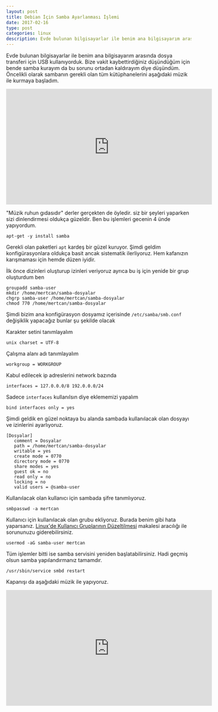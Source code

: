 ```yaml
---
layout: post
title: Debian İçin Samba Ayarlanması İşlemi
date: 2017-02-16
type: post
categories: linux
description: Evde bulunan bilgisayarlar ile benim ana bilgisayarım arasında dosya transferi için USB kullanıyorduk. Bize vakit kaybettirdiğiniz düşündüğüm
---
```


Evde bulunan bilgisayarlar ile benim ana bilgisayarım arasında dosya transferi için USB kullanıyorduk. Bize vakit kaybettirdiğiniz düşündüğüm için bende samba kurayım da bu sorunu ortadan kaldırayım diye düşündüm. Öncelikli olarak sambanın gerekli olan tüm kütüphanelerini aşağıdaki müzik ile kurmaya başladım.

<iframe width="560" height="315" src="https://www.youtube-nocookie.com/embed/K_fcvT_SLVg?list=PLcWykhEQl68Zk5Ws9FfhQzsMo1NH5k9Ns" frameborder="0" allowfullscreen></iframe>

"Müzik ruhun gıdasıdır" derler gerçekten de öyledir. siz bir şeyleri yaparken sizi dinlendirmesi oldukça güzeldir. Ben bu işlemleri gecenin 4 ünde yapıyordum.

```
apt-get -y install samba 
```

Gerekli olan paketleri `apt` kardeş bir güzel kuruyor. Şimdi geldim konfigürasyonlara oldukça basit ancak sistematik ilerliyoruz. Hem kafanızın karışmaması için hemde düzen iyidir.

İlk önce dizinleri oluşturup izinleri veriyoruz ayrıca bu iş için yenide bir grup oluşturdum ben 

```
groupadd samba-user 
mkdir /home/mertcan/samba-dosyalar 
chgrp samba-user /home/mertcan/samba-dosyalar 
chmod 770 /home/mertcan/samba-dosyalar
```

Şimdi bizim ana konfigürasyon dosyamız içerisinde `/etc/samba/smb.conf` değişiklik yapacağız bunlar şu şekilde olacak

Karakter setini tanımlayalım

```
unix charset = UTF-8
```

Çalışma alanı adı tanımlayalım

```
workgroup = WORKGROUP
```

Kabul edilecek ip adreslerini network bazında

```
interfaces = 127.0.0.0/8 192.0.0.0/24
```

Sadece `interfaces` kullanılsın diye eklememizi yapalım

```
bind interfaces only = yes
```

Şimdi geldik en güzel noktaya bu alanda sambada kullanılacak olan dosyayı ve izinlerini ayarlıyoruz.

```
[Dosyalar]
   comment = Dosyalar
   path = /home/mertcan/samba-dosyalar
   writable = yes
   create mode = 0770
   directory mode = 0770
   share modes = yes
   guest ok = no
   read only = no
   locking = no
   valid users = @samba-user
```

Kullanılacak olan kullanıcı için sambada şifre tanımlıyoruz.

```
smbpasswd -a mertcan 
```

Kullanıcı için kullanılacak olan grubu ekliyoruz. Burada benim gibi hata yaparsanız. [Linux'de Kullanıcı Gruplarının Düzeltilmesi](https://mertcangokgoz.com/linuxde-kullanici-gruplarinin-duzeltilmesi/) makalesi aracılığı ile sorununuzu giderebilirsiniz.

```
usermod -aG samba-user mertcan
```

Tüm işlemler bitti ise samba servisini yeniden başlatabilirsiniz. Hadi geçmiş olsun samba yapılandırmanız tamamdır.

```
/usr/sbin/service smbd restart 
```

Kapanışı da aşağıdaki müzik ile yapıyoruz.

<iframe width="560" height="315" src="https://www.youtube-nocookie.com/embed/DK5CqIKzUyw?list=PLcWykhEQl68Zk5Ws9FfhQzsMo1NH5k9Ns" frameborder="0" allowfullscreen></iframe>